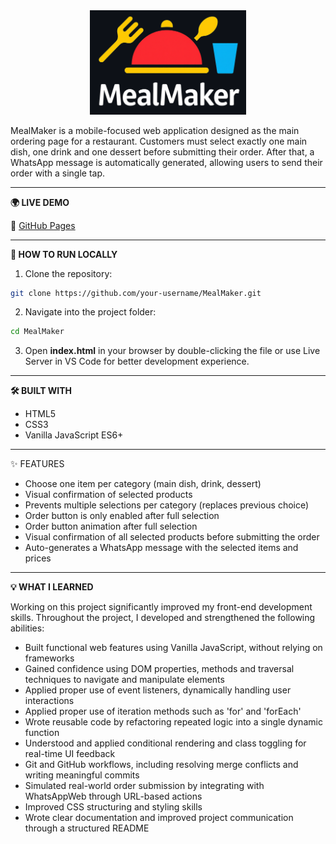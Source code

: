 <div align="center">
  <img src="./assets/media/logo2.png" width="250">
</div>

MealMaker is a mobile-focused web application designed as the main ordering page for a restaurant. Customers must select exactly one main dish, one drink and one dessert before submitting their order. After that, a WhatsApp message is automatically generated, allowing users to send their order with a single tap.

---

**🌍 LIVE DEMO**

🔗 [GitHub Pages](https://glfarias.github.io/MealMaker)

---

**🚀 HOW TO RUN LOCALLY**
1. Clone the repository:

```bash
git clone https://github.com/your-username/MealMaker.git
```

2. Navigate into the project folder:
```bash
cd MealMaker
```

3. Open **index.html** in your browser by double-clicking the file or use Live Server in VS Code for better development experience.

---

**🛠️ BUILT WITH**
- HTML5
- CSS3
- Vanilla JavaScript ES6+

---

✨ FEATURES
- Choose one item per category (main dish, drink, dessert)
- Visual confirmation of selected products
- Prevents multiple selections per category (replaces previous choice)
- Order button is only enabled after full selection
- Order button animation after full selection
- Visual confirmation of all selected products before submitting the order
- Auto-generates a WhatsApp message with the selected items and prices

---

**💡 WHAT I LEARNED**

Working on this project significantly improved my front-end development skills. Throughout the project, I developed and strengthened the following abilities:
- Built functional web features using Vanilla JavaScript, without relying on frameworks
- Gained confidence using DOM properties, methods and traversal techniques to navigate and manipulate elements
- Applied proper use of event listeners, dynamically handling user interactions
- Applied proper use of iteration methods such as 'for' and 'forEach'
- Wrote reusable code by refactoring repeated logic into a single dynamic function
- Understood and applied conditional rendering and class toggling for real-time UI feedback
- Git and GitHub workflows, including resolving merge conflicts and writing meaningful commits
- Simulated real-world order submission by integrating with WhatsAppWeb through URL-based actions
- Improved CSS structuring and styling skills
- Wrote clear documentation and improved project communication through a structured README